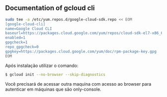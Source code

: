 ## Documentation of gcloud cli

```sh
sudo tee -a /etc/yum.repos.d/google-cloud-sdk.repo << EOM
[google-cloud-cli]
name=Google Cloud CLI
baseurl=https://packages.cloud.google.com/yum/repos/cloud-sdk-el7-x86_64
enabled=1
gpgcheck=1
repo_gpgcheck=0
gpgkey=https://packages.cloud.google.com/yum/doc/rpm-package-key.gpg
EOM
```

Após instalação utilizar o comando:

```sh
$ gcloud init --no-browser --skip-diagnostics
```

Você precisará de acessar outra maquina com acesso ao browser para autenticar em máquinas que são only-console.
